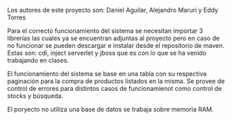 Los autores de este proyecto son: Daniel Aguilar, Alejandro Maruri y Eddy Torres

Para el correcto funcionamiento del sistema se necesitan importar 3 librerías las cuales ya se encuentran adjuntas al proyecto pero en caso de no funcionar se pueden descargar e instalar desde el repositorio de maven. Estas son: cdi, inject serverlet y jboss que es con lo que se ha venido trabajando en clases.

El funcionamiento del sistema se base en una tabla con su respectiva paginación para la compra de productos listados en la misma. Se provee de control de errores para distintos casos de funcionamienot como control de stocks y búsqueda.

El poryecto no utiliza una base de datos se trabaja sobre memoria RAM.